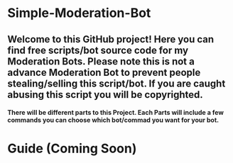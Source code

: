# Simple-Moderation-Bot
## Welcome to this GitHub project! Here you can find free scripts/bot source code for my Moderation Bots. Please note this is not a advance Moderation Bot to prevent people stealing/selling this script/bot. If you are caught abusing this script you will be copyrighted.
#### There will be different parts to this Project. Each Parts will include a few commands you can choose which bot/commad you want for your bot.

# Guide (Coming Soon)
